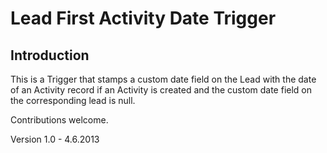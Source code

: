 Lead First Activity Date Trigger
============================================

Introduction
------------
This is a Trigger that stamps a custom date field on the Lead with the date of an Activity record if an Activity is created and the custom date field on the corresponding lead is null.

Contributions welcome.

Version 1.0 - 4.6.2013
